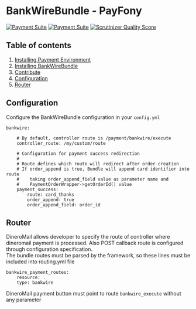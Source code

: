 BankWireBundle - PayFony
=====

[![Payment Suite](http://mmoreram.github.io/PaymentCoreBundle/public/images/payment-suite.png)](https://github.com/mmoreram/PaymentCoreBundle)
[![Payment Suite](http://mmoreram.github.io/PaymentCoreBundle/public/images/still-maintained.png)]()
[![Scrutinizer Quality Score](https://scrutinizer-ci.com/g/mmoreram/BankwireBundle/badges/quality-score.png?s=f5ae2404f5f37bf187dece44f2cc19a0b2f774d2)](https://scrutinizer-ci.com/g/mmoreram/BankwireBundle/)

Table of contents
-----

1.  [Installing Payment Environment](https://gist.github.com/mmoreram/6771947#file-configure-payfony-environment-md)
2.  [Installing BankWireBundle](https://gist.github.com/mmoreram/6771869#file-install-platform-md)
3.  [Contribute](http://github.com/mmoreram/PaymentCoreBundle/blob/master/Resources/docs/contribute.md)
4.  [Configuration](#configuration)
5.  [Router](#router)

Configuration
-----

Configure the BankWireBundle configuration in your `config.yml`

    bankwire:

        # By default, controller route is /payment/bankwire/execute
        controller_route: /my/custom/route

        # Configuration for payment success redirection
        #
        # Route defines which route will redirect after order creation
        # If order_append is true, Bundle will append card identifier into route
        #    taking order_append_field value as parameter name and
        #    PaymentOrderWrapper->getOrderId() value
        payment_success:
            route: card_thanks
            order_append: true
            order_append_field: order_id

Router
-----

DineroMail allows developer to specify the route of controller where dineromail payment is processed.  Also POST callback route is configured through configuration specification.  
The bundle routes must be parsed by the framework, so these lines must be included into routing.yml file  

    bankwire_payment_routes:
        resource: .
        type: bankwire

DineroMail payment button must point to route `bankwire_execute` without any parameter